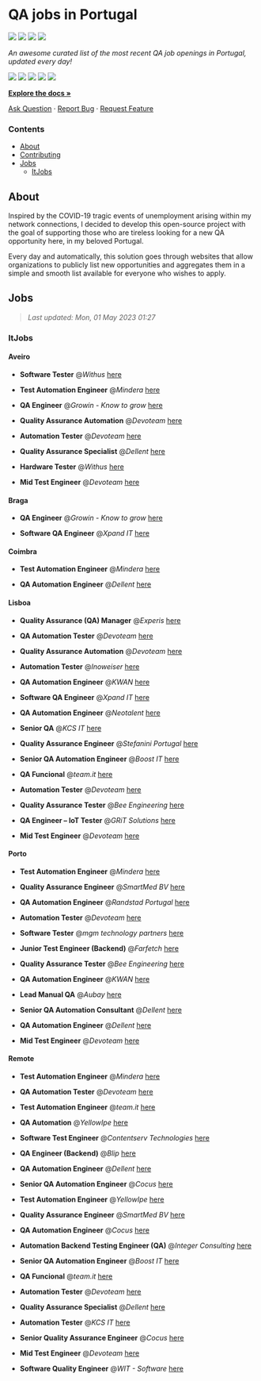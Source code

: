 QA jobs in Portugal
========================

![](https://img.shields.io/static/v1?label=%F0%9F%8C%9F&message=If%20Useful&color=BC4E99)
[![](https://img.shields.io/github/stars/sergiomartins8/qa-jobs-in-portugal)](https://github.com/sergiomartins8/qa-jobs-in-portugal/stargazers)
[![](https://img.shields.io/github/forks/sergiomartins8/qa-jobs-in-portugal)](https://github.com/sergiomartins8/qa-jobs-in-portugal/network/members)
[![](https://img.shields.io/badge/-sergiomartins8-blue?logo=Linkedin&logoColor=white)](https://www.linkedin.com/in/sergiomartins8/)

_An awesome curated list of the most recent QA job openings in Portugal, updated every day!_

[![](https://img.shields.io/github/v/release/sergiomartins8/qa-jobs-in-portugal)](https://github.com/sergiomartins8/qa-jobs-in-portugal/releases)
[![](https://github.com/sergiomartins8/qa-jobs-in-portugal/workflows/release/badge.svg)](https://github.com/sergiomartins8/qa-jobs-in-portugal/actions?query=workflow%3Arelease)
[![](https://img.shields.io/github/issues/sergiomartins8/qa-jobs-in-portugal)](https://github.com/sergiomartins8/qa-jobs-in-portugal/issues)
[![](https://img.shields.io/github/contributors/sergiomartins8/qa-jobs-in-portugal)](https://github.com/sergiomartins8/qa-jobs-in-portugal/graphs/contributors)
[![](https://img.shields.io/github/license/sergiomartins8/qa-jobs-in-portugal)](https://github.com/sergiomartins8/qa-jobs-in-portugal/blob/master/LICENSE)

**[Explore the docs »](https://github.com/sergiomartins8/qa-jobs-in-portugal/blob/master/docs/DOCUMENTATION.md)**

[Ask Question](https://github.com/sergiomartins8/qa-jobs-in-portugal/issues) 
·
[Report Bug](https://github.com/sergiomartins8/qa-jobs-in-portugal/issues)
·
[Request Feature](https://github.com/sergiomartins8/qa-jobs-in-portugal/issues)

### Contents
* [About](#about)
* [Contributing](https://github.com/sergiomartins8/qa-jobs-in-portugal/blob/master/docs/CONTRIBUTING.md)
* [Jobs](#jobs)
  * [ItJobs](#itjobs)

## About
Inspired by the COVID-19 tragic events of unemployment arising within my network connections, I decided to develop this open-source project with the goal of supporting those who are tireless looking for a new QA opportunity here, in my beloved Portugal.

Every day and automatically, this solution goes through websites that allow organizations to publicly list new opportunities and aggregates them in a simple and smooth list available for everyone who wishes to apply.

Jobs
---------

> _Last updated: Mon, 01 May 2023 01:27_

### ItJobs

#### Aveiro

- **Software Tester** @_Withus_ [here](https://www.itjobs.pt/oferta/458656/software-tester)


- **Test Automation Engineer** @_Mindera_ [here](https://www.itjobs.pt/oferta/458754/test-automation-engineer)


- **QA Engineer** @_Growin - Know to grow_ [here](https://www.itjobs.pt/oferta/457804/qa-engineer)


- **Quality Assurance Automation** @_Devoteam_ [here](https://www.itjobs.pt/oferta/458394/quality-assurance-automation)


- **Automation Tester** @_Devoteam_ [here](https://www.itjobs.pt/oferta/458382/automation-tester)


- **Quality Assurance Specialist** @_Dellent_ [here](https://www.itjobs.pt/oferta/459379/quality-assurance-specialist)


- **Hardware Tester** @_Withus_ [here](https://www.itjobs.pt/oferta/458576/hardware-tester)


- **Mid Test Engineer** @_Devoteam_ [here](https://www.itjobs.pt/oferta/457512/mid-test-engineer)

#### Braga

- **QA Engineer** @_Growin - Know to grow_ [here](https://www.itjobs.pt/oferta/457804/qa-engineer)


- **Software QA Engineer** @_Xpand IT_ [here](https://www.itjobs.pt/oferta/458036/software-qa-engineer)

#### Coimbra

- **Test Automation Engineer** @_Mindera_ [here](https://www.itjobs.pt/oferta/458754/test-automation-engineer)


- **QA Automation Engineer** @_Dellent_ [here](https://www.itjobs.pt/oferta/459719/qa-automation-engineer)

#### Lisboa

- **Quality Assurance (QA) Manager** @_Experis_ [here](https://www.itjobs.pt/oferta/457917/quality-assurance-qa-manager)


- **QA Automation Tester** @_Devoteam_ [here](https://www.itjobs.pt/oferta/458624/qa-automation-tester)


- **Quality Assurance Automation** @_Devoteam_ [here](https://www.itjobs.pt/oferta/458394/quality-assurance-automation)


- **Automation Tester** @_Inoweiser_ [here](https://www.itjobs.pt/oferta/458477/automation-tester)


- **QA Automation Engineer** @_KWAN_ [here](https://www.itjobs.pt/oferta/459051/qa-automation-engineer)


- **Software QA Engineer** @_Xpand IT_ [here](https://www.itjobs.pt/oferta/458036/software-qa-engineer)


- **QA Automation Engineer** @_Neotalent_ [here](https://www.itjobs.pt/oferta/457841/qa-automation-engineer)


- **Senior QA** @_KCS IT_ [here](https://www.itjobs.pt/oferta/459135/senior-qa)


- **Quality Assurance Engineer** @_Stefanini Portugal_ [here](https://www.itjobs.pt/oferta/459353/quality-assurance-engineer)


- **Senior QA Automation Engineer** @_Boost IT_ [here](https://www.itjobs.pt/oferta/459435/senior-qa-automation-engineer)


- **QA Funcional** @_team.it_ [here](https://www.itjobs.pt/oferta/458823/team-qa-funcional)


- **Automation Tester** @_Devoteam_ [here](https://www.itjobs.pt/oferta/458382/automation-tester)


- **Quality Assurance Tester** @_Bee Engineering_ [here](https://www.itjobs.pt/oferta/456982/quality-assurance-tester)


- **QA Engineer – IoT Tester** @_GRiT Solutions_ [here](https://www.itjobs.pt/oferta/459475/qa-engineer-iot-tester)


- **Mid Test Engineer** @_Devoteam_ [here](https://www.itjobs.pt/oferta/457512/mid-test-engineer)

#### Porto

- **Test Automation Engineer** @_Mindera_ [here](https://www.itjobs.pt/oferta/458754/test-automation-engineer)


- **Quality Assurance Engineer** @_SmartMed BV_ [here](https://www.itjobs.pt/oferta/459242/quality-assurance-engineer)


- **QA Automation Engineer** @_Randstad Portugal_ [here](https://www.itjobs.pt/oferta/458649/qa-automation-engineer)


- **Automation Tester** @_Devoteam_ [here](https://www.itjobs.pt/oferta/458382/automation-tester)


- **Software Tester** @_mgm technology partners_ [here](https://www.itjobs.pt/oferta/458931/software-tester)


- **Junior Test Engineer (Backend)** @_Farfetch_ [here](https://www.itjobs.pt/oferta/458458/junior-test-engineer-backend-ff-com-platform)


- **Quality Assurance Tester** @_Bee Engineering_ [here](https://www.itjobs.pt/oferta/456982/quality-assurance-tester)


- **QA Automation Engineer** @_KWAN_ [here](https://www.itjobs.pt/oferta/459051/qa-automation-engineer)


- **Lead Manual QA** @_Aubay_ [here](https://www.itjobs.pt/oferta/459763/lead-manual-qa)


- **Senior QA Automation Consultant** @_Dellent_ [here](https://www.itjobs.pt/oferta/458011/senior-qa-automation-consultant)


- **QA Automation Engineer** @_Dellent_ [here](https://www.itjobs.pt/oferta/459719/qa-automation-engineer)


- **Mid Test Engineer** @_Devoteam_ [here](https://www.itjobs.pt/oferta/457512/mid-test-engineer)

#### Remote

- **Test Automation Engineer** @_Mindera_ [here](https://www.itjobs.pt/oferta/458754/test-automation-engineer)


- **QA Automation Tester** @_Devoteam_ [here](https://www.itjobs.pt/oferta/458521/qa-automation-tester)


- **Test Automation Engineer** @_team.it_ [here](https://www.itjobs.pt/oferta/458889/test-automation-engineer)


- **QA Automation** @_YellowIpe_ [here](https://www.itjobs.pt/oferta/459303/qa-automation)


- **Software Test Engineer** @_Contentserv Technologies_ [here](https://www.itjobs.pt/oferta/458591/software-test-engineer)


- **QA Engineer (Backend)** @_Blip_ [here](https://www.itjobs.pt/oferta/458934/qa-engineer-backend)


- **QA Automation Engineer** @_Dellent_ [here](https://www.itjobs.pt/oferta/459719/qa-automation-engineer)


- **Senior QA Automation Engineer** @_Cocus_ [here](https://www.itjobs.pt/oferta/459460/senior-qa-automation-engineer)


- **Test Automation Engineer** @_YellowIpe_ [here](https://www.itjobs.pt/oferta/458425/test-automation-engineer)


- **Quality Assurance Engineer** @_SmartMed BV_ [here](https://www.itjobs.pt/oferta/459242/quality-assurance-engineer)


- **QA Automation Engineer** @_Cocus_ [here](https://www.itjobs.pt/oferta/459165/qa-automation-engineer)


- **Automation Backend Testing Engineer (QA)** @_Integer Consulting_ [here](https://www.itjobs.pt/oferta/458730/automation-backend-testing-engineer-qa)


- **Senior QA Automation Engineer** @_Boost IT_ [here](https://www.itjobs.pt/oferta/459435/senior-qa-automation-engineer)


- **QA Funcional** @_team.it_ [here](https://www.itjobs.pt/oferta/458823/team-qa-funcional)


- **Automation Tester** @_Devoteam_ [here](https://www.itjobs.pt/oferta/458382/automation-tester)


- **Quality Assurance Specialist** @_Dellent_ [here](https://www.itjobs.pt/oferta/459379/quality-assurance-specialist)


- **Automation Tester** @_KCS IT_ [here](https://www.itjobs.pt/oferta/458805/automation-tester)


- **Senior Quality Assurance Engineer** @_Cocus_ [here](https://www.itjobs.pt/oferta/459640/senior-quality-assurance-engineer)


- **Mid Test Engineer** @_Devoteam_ [here](https://www.itjobs.pt/oferta/457512/mid-test-engineer)


- **Software Quality Engineer** @_WIT - Software_ [here](https://www.itjobs.pt/oferta/458998/software-quality-engineer)

